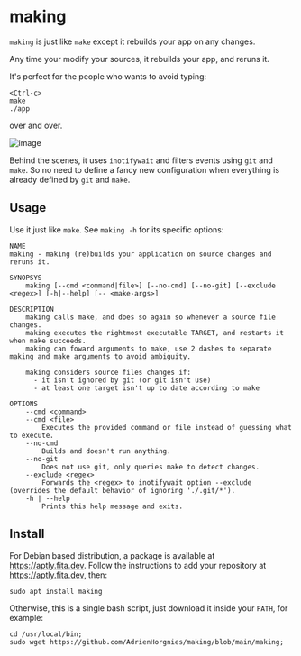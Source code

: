 # making

`making` is just like `make` except it rebuilds your app on any changes.

Any time your modify your sources, it rebuilds your app, and reruns it.

It's perfect for the people who wants to avoid typing:

```console
<Ctrl-c>
make
./app
```

over and over.

![image](https://github.com/user-attachments/assets/7ffc696c-2e6e-4ee4-a5ee-b8d30dcad4aa)

Behind the scenes, it uses `inotifywait` and filters events using `git` and `make`.
So no need to define a fancy new configuration when everything is already defined by `git` and `make`.

## Usage

Use it just like `make`.
See `making -h` for its specific options:

    NAME
    making - making (re)builds your application on source changes and reruns it.

    SYNOPSYS
        making [--cmd <command|file>] [--no-cmd] [--no-git] [--exclude <regex>] [-h|--help] [-- <make-args>]

    DESCRIPTION
        making calls make, and does so again so whenever a source file changes.
        making executes the rightmost executable TARGET, and restarts it when make succeeds.
        making can foward arguments to make, use 2 dashes to separate making and make arguments to avoid ambiguity.

        making considers source files changes if:
          - it isn't ignored by git (or git isn't use)
          - at least one target isn't up to date according to make

    OPTIONS
        --cmd <command>
        --cmd <file>
            Executes the provided command or file instead of guessing what to execute.
        --no-cmd
            Builds and doesn't run anything.
        --no-git
            Does not use git, only queries make to detect changes.
        --exclude <regex>
            Forwards the <regex> to inotifywait option --exclude (overrides the default behavior of ignoring './.git/*').
        -h | --help
            Prints this help message and exits.

## Install

For Debian based distribution, a package is available at https://aptly.fita.dev.
Follow the instructions to add your repository at https://aptly.fita.dev, then:
```console
sudo apt install making
```

Otherwise, this is a single bash script, just download it inside your `PATH`, for example:
```console
cd /usr/local/bin;
sudo wget https://github.com/AdrienHorgnies/making/blob/main/making;
```
